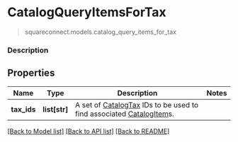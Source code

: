 # CatalogQueryItemsForTax
> squareconnect.models.catalog_query_items_for_tax

### Description



## Properties
Name | Type | Description | Notes
------------ | ------------- | ------------- | -------------
**tax_ids** | **list[str]** | A set of [CatalogTax](#type-catalogtax) IDs to be used to find associated [CatalogItem](#type-catalogitem)s. | 

[[Back to Model list]](../README.md#documentation-for-models) [[Back to API list]](../README.md#documentation-for-api-endpoints) [[Back to README]](../README.md)


